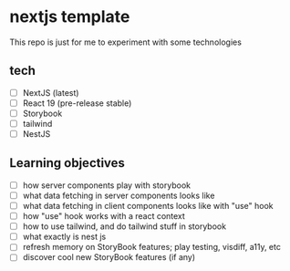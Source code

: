 # nextjs template

This repo is just for me to experiment with some technologies

## tech

- [ ] NextJS (latest)
- [ ] React 19 (pre-release stable)
- [ ] Storybook
- [ ] tailwind
- [ ] NestJS

## Learning objectives

- [ ] how server components play with storybook
- [ ] what data fetching in server components looks like
- [ ] what data fetching in client components looks like with "use" hook
- [ ] how "use" hook works with a react context
- [ ] how to use tailwind, and do tailwind stuff in storybook
- [ ] what exactly is nest js
- [ ] refresh memory on StoryBook features; play testing, visdiff, a11y, etc
- [ ] discover cool new StoryBook features (if any)
